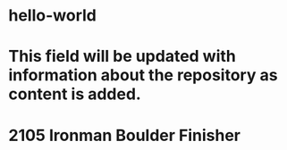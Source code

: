 # hello-world
# This field will be updated with information about the repository as content is added.
# 2105 Ironman Boulder Finisher
